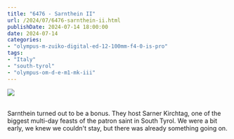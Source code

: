 ```yaml
---
title: "6476 - Sarnthein II"
url: /2024/07/6476-sarnthein-ii.html
publishDate: 2024-07-14 18:00:00
date: 2024-07-14
categories:
- "olympus-m-zuiko-digital-ed-12-100mm-f4-0-is-pro"
tags:
- "Italy"
- "south-tyrol"
- "olympus-om-d-e-m1-mk-iii"
---
```

<div class="container">
<div class="center"><a target="_blank" href="https://d25zfm9zpd7gm5.cloudfront.net/1200x1200/2020/20200906_090208_lr.jpg"><img class="webfeedsFeaturedVisual" src="https://d25zfm9zpd7gm5.cloudfront.net/0600x0600/2020/20200906_090208_lr.jpg" /></a></div>
</div>
<br />

Sarnthein turned out to be a bonus. They host Sarner
Kirchtag, one of the biggest multi-day feasts of the patron
saint in South Tyrol. We were a bit early, we knew we
couldn't stay, but there was already something going on.
